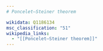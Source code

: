 ```yaml
---
# Poncelet–Steiner theorem

wikidata: Q1186134
msc_classification: "51"
wikipedia_links:
  - "[[Poncelet–Steiner theorem]]"
---
```

